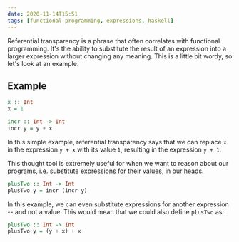 ```yaml
---
date: 2020-11-14T15:51
tags: [functional-programming, expressions, haskell]
---
```


Referential transparency is a phrase that often correlates with functional
programming. It's the ability to substitute the result of an expression into a
larger expression without changing any meaning. This is a little bit wordy, so
let's look at an example.

## Example

```hs
x :: Int
x = 1

incr :: Int -> Int
incr y = y + x
```

In this simple example, referential transparency says that we can replace `x` in
the expression `y + x` with its value `1`, resulting in the expression `y + 1`.

This thought tool is extremely useful for when we want to reason about our
programs, i.e. substitute expressions for their values, in our heads.

```hs
plusTwo :: Int -> Int
plusTwo y = incr (incr y)
```

In this example, we can even substitute expressions for another expression --
and not a value. This would mean that we could also define `plusTwo` as:

```hs
plusTwo :: Int -> Int
plusTwo y = (y + x) + x
```
